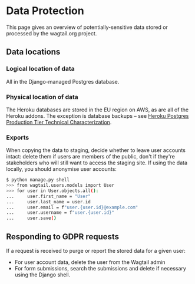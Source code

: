 # Data Protection

This page gives an overview of potentially-sensitive data stored or processed by the wagtail.org project.

## Data locations

### Logical location of data

All in the Django-managed Postgres database.

### Physical location of data

The Heroku databases are stored in the EU region on AWS, as are all of the Heroku addons. The exception is database backups – see [Heroku Postgres Production Tier Technical Characterization](https://devcenter.heroku.com/articles/heroku-postgres-production-tier-technical-characterization#data-encryption).

### Exports

When copying the data to staging, decide whether to leave user accounts intact: delete them if users are members of the public, don't if they're stakeholders who will still want to access the staging site. If using the data locally, you should anonymise user accounts:

```bash
$ python manage.py shell
>>> from wagtail.users.models import User
>>> for user in User.objects.all():
...     user.first_name = "User"
...     user.last_name = user.id
...     user.email = f"user.{user.id}@example.com"
...     user.username = f"user.{user.id}"
...     user.save()
```

## Responding to GDPR requests

If a request is received to purge or report the stored data for a given user:

-   For user account data, delete the user from the Wagtail admin
-   For form submissions, search the submissions and delete if necessary using the Django shell.
